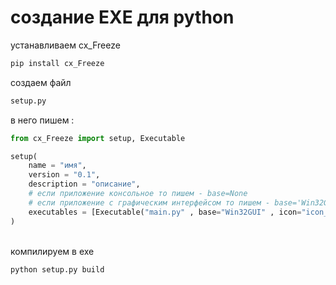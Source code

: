 # создание EXE для python

устанавливаем cx_Freeze

``` bash
pip install cx_Freeze
```
создаем файл

``` bash
setup.py
```
в него пишем :

``` python
from cx_Freeze import setup, Executable

setup(
    name = "имя",
    version = "0.1",
    description = "описание",
    # если приложение консольное то пишем - base=None
    # если приложение с графическим интерфейсом то пишем - base='Win32GUI'
    executables = [Executable("main.py" , base="Win32GUI" , icon="icon_py.ico")]
)
```
<br/>
компилируем в exe

``` bash
python setup.py build
```



